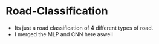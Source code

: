 # Road-Classification
- Its just a road classification of  4 different types of road.
- I merged the MLP and CNN here aswell
